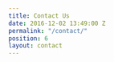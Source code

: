 ```yaml
---
title: Contact Us
date: 2016-12-02 13:49:00 Z
permalink: "/contact/"
position: 6
layout: contact
---
```


